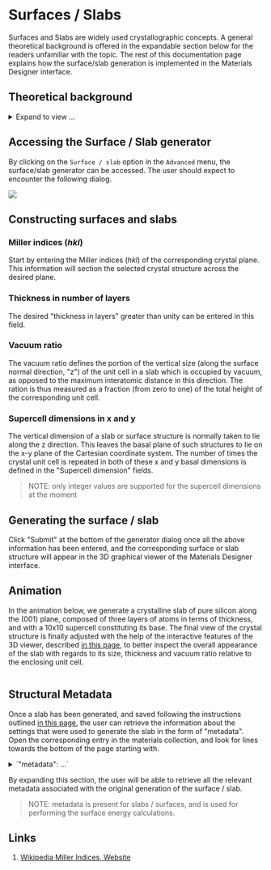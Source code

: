 # Surfaces / Slabs

Surfaces and Slabs are widely used crystallographic concepts. A general theoretical background is offered in the expandable section below for the readers unfamiliar with the topic. The rest of this documentation page explains how the surface/slab generation is implemented in the Materials Designer interface.

## Theoretical background
 
<details markdown="1">
  <summary>
    Expand to view ...
  </summary>

### Miller indices

Crystal surfaces are defined in terms of their Miller indices [[1](#links)]. Miller indices are a set of three integer numbers, conventionally expressed in the form $(hkl)$, which constitutes a convenient shorthand notation to refer to an entire family of lattice planes in a crystal. In particular, a generic set of Miller indices $(hkl)$ denotes the family of planes orthogonal to $h\mathbf {b_{1}} +k\mathbf {b_{2}} +\ell \mathbf {b_{3}}$, where $\mathbf {b_{i}}$ are the basis of the *reciprocal* lattice vectors. However, it is important to caution that the so-defined plane is not always orthogonal to the linear combination of *direct* lattice vectors $h\mathbf {a_{1}} +k\mathbf {a_{2}} +\ell \mathbf {a_{3}}$, since the reciprocal lattice vectors need not be mutually orthogonal. It is therefore convenient to divide the Miller indices by their minimum common denominator. 

### Examples

Some examples of planes with different Miller index labels in cubic crystals are depicted below for reference and illustration purposes. Since the reciprocal lattice vectors are indeed mutually orthogonal in this particular cubic case, the $(hkl)$ planes can effectively be taken to be always perpendicular to the $(hkl)$ direction in the crystal relative to the conventional Cartesian coordinate system.

<img src="/images/Miller_Indices_Felix_Kling.png"/>

### Surface vs Slab

Surface represents an isolated terminal edge of an infinite crystal, whereas a Slab has a finite size and two edges. In practice, when dealing with periodic boundary conditions, a surface is modeled by a slab that is long enough for the electronic states on the edges to be completely independent of each other. 

</details>


## Accessing the Surface / Slab generator

By clicking on the `Surface / slab` option in the `Advanced` menu, the surface/slab generator can be accessed. The user should expect to encounter the following dialog.

<img src="/images/surface-slab-generator.png"/>

## Constructing surfaces and slabs 

### Miller indices $(hkl)$

Start by entering the Miller indices $(hkl)$ of the corresponding crystal plane. This information will section the selected crystal structure across the desired plane. 

### Thickness in number of layers

The desired "thickness in layers" greater than unity can be entered in this field.  

### Vacuum ratio

The vacuum ratio defines the portion of the vertical size (along the surface normal direction, "z") of the unit cell in a slab which is occupied by vacuum, as opposed to the maximum interatomic distance in this direction. The ration is thus measured as a fraction (from zero to one) of the total height of the corresponding unit cell.  

### Supercell dimensions in x and y

The vertical dimension of a slab or surface structure is normally taken to lie along the z direction. This leaves the basal plane of such structures to lie on the x-y plane of the Cartesian coordinate system. The number of times the crystal unit cell is repeated in both of these x and y basal dimensions is defined in the "Supercell dimension" fields.

> NOTE: only integer values are supported for the supercell dimensions at the moment

## Generating the surface / slab

Click "Submit" at the bottom of the generator dialog once all the above information has been entered, and the corresponding surface or slab structure will appear in the 3D graphical viewer of the Materials Designer interface.

## Animation

In the animation below, we generate a crystalline slab of pure silicon along the (001) plane, composed of three layers of atoms in terms of thickness, and with a 10x10 supercell constituting its base. The final view of the crystal structure is finally adjusted with the help of the interactive features of the 3D viewer, described [in this page](../../../materials-designer/3d-editor.md), to better inspect the overall appearance of the slab with regards to its size, thickness and vacuum ratio relative to the enclosing unit cell. 

<img data-gifffer="/images/CreateSurfaceSlab.gif" />


## Structural Metadata

Once a slab has been generated, and saved following the instructions outlined [in this page](../input-output/save.md), the user can retrieve the information about the settings that were used to generate the slab in the form of "metadata". Open the corresponding entry in the materials collection, and look for lines towards the bottom of the page starting with.

<details markdown="1">
  <summary>
     `"metadata": ...`
  </summary> 

```json
{
    "isSlab": true,
    "h": 0,
    "k": 0,
    "l": 1,
    "thickness": 3,
    "vacuumRatio": 0.8,
    "vx": 10,
    "vy": 10,
    "bulkId": "KFpZWcCPMFW2egjau",
    "bulkExabyteId": "e3nJ9g7tLaARSA25g"
}
```
</details>


By expanding this section, the user will be able to retrieve all the relevant metadata associated with the original generation of the surface / slab. 

> NOTE: metadata is present for slabs / surfaces, and is used for performing the surface energy calculations.

<!-- TODO: add a link to a surface energy calculation tutorial above -->

## Links

1. [Wikipedia Miller Indices, Website](https://en.wikipedia.org/wiki/Miller_index)
